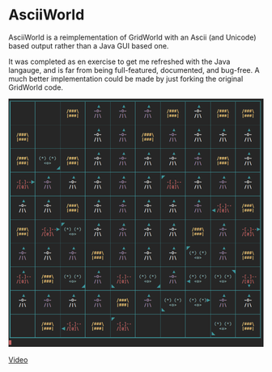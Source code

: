 AsciiWorld
==========

AsciiWorld is a reimplementation of GridWorld with an Ascii (and Unicode) based output rather than a Java GUI based one.

It was completed as en exercise to get me refreshed with the Java langauge, and is far from being full-featured, documented, and bug-free. A much better implementation could be made by just forking the original GridWorld code.

![pic](screenshot.png)

[Video](https://www.youtube.com/watch?v=NPXRDIHG-DE)
